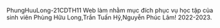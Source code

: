 PhungHuuLong-21CDTH11
Web làm nhằm mục đích phục vụ học tập của sinh viên Phùng Hữu Long,Trần Tuấn Hỹ,Nguyễn Phúc Lâm!
2022-2023.
